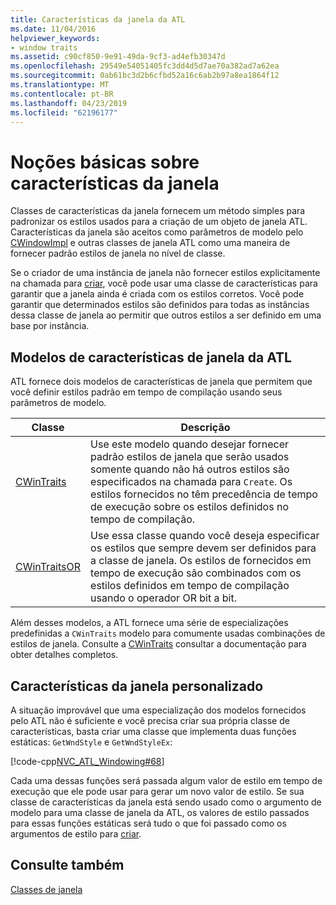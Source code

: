 ```yaml
---
title: Características da janela da ATL
ms.date: 11/04/2016
helpviewer_keywords:
- window traits
ms.assetid: c90cf850-9e91-49da-9cf3-ad4efb30347d
ms.openlocfilehash: 29549e54051405fc3dd4d5d7ae70a382ad7a62ea
ms.sourcegitcommit: 0ab61bc3d2b6cfbd52a16c6ab2b97a8ea1864f12
ms.translationtype: MT
ms.contentlocale: pt-BR
ms.lasthandoff: 04/23/2019
ms.locfileid: "62196177"
---
```

# <a name="understanding-window-traits"></a>Noções básicas sobre características da janela

Classes de características da janela fornecem um método simples para padronizar os estilos usados para a criação de um objeto de janela ATL. Características da janela são aceitos como parâmetros de modelo pelo [CWindowImpl](../atl/reference/cwindowimpl-class.md) e outras classes de janela ATL como uma maneira de fornecer padrão estilos de janela no nível de classe.

Se o criador de uma instância de janela não fornecer estilos explicitamente na chamada para [criar](../atl/reference/cwindowimpl-class.md#create), você pode usar uma classe de características para garantir que a janela ainda é criada com os estilos corretos. Você pode garantir que determinados estilos são definidos para todas as instâncias dessa classe de janela ao permitir que outros estilos a ser definido em uma base por instância.

## <a name="atl-window-traits-templates"></a>Modelos de características de janela da ATL

ATL fornece dois modelos de características de janela que permitem que você definir estilos padrão em tempo de compilação usando seus parâmetros de modelo.

|Classe|Descrição|
|-----------|-----------------|
|[CWinTraits](../atl/reference/cwintraits-class.md)|Use este modelo quando desejar fornecer padrão estilos de janela que serão usados somente quando não há outros estilos são especificados na chamada para `Create`. Os estilos fornecidos no têm precedência de tempo de execução sobre os estilos definidos no tempo de compilação.|
|[CWinTraitsOR](../atl/reference/cwintraitsor-class.md)|Use essa classe quando você deseja especificar os estilos que sempre devem ser definidos para a classe de janela. Os estilos de fornecidos em tempo de execução são combinados com os estilos definidos em tempo de compilação usando o operador OR bit a bit.|

Além desses modelos, a ATL fornece uma série de especializações predefinidas a `CWinTraits` modelo para comumente usadas combinações de estilos de janela. Consulte a [CWinTraits](../atl/reference/cwintraits-class.md) consultar a documentação para obter detalhes completos.

## <a name="custom-window-traits"></a>Características da janela personalizado

A situação improvável que uma especialização dos modelos fornecidos pelo ATL não é suficiente e você precisa criar sua própria classe de características, basta criar uma classe que implementa duas funções estáticas: `GetWndStyle` e `GetWndStyleEx`:

[!code-cpp[NVC_ATL_Windowing#68](../atl/codesnippet/cpp/understanding-window-traits_1.h)]

Cada uma dessas funções será passada algum valor de estilo em tempo de execução que ele pode usar para gerar um novo valor de estilo. Se sua classe de características da janela está sendo usado como o argumento de modelo para uma classe de janela da ATL, os valores de estilo passados para essas funções estáticas será tudo o que foi passado como os argumentos de estilo para [criar](../atl/reference/cwindowimpl-class.md#create).

## <a name="see-also"></a>Consulte também

[Classes de janela](../atl/atl-window-classes.md)
